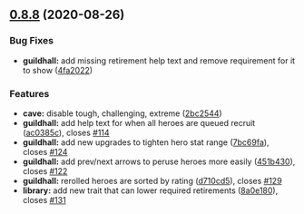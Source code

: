 ## [0.8.8](https://github.com/Rasterkhann/Rasterkhann/compare/v0.8.7...v0.8.8) (2020-08-26)


### Bug Fixes

* **guildhall:** add missing retirement help text and remove requirement for it to show ([4fa2022](https://github.com/Rasterkhann/Rasterkhann/commit/4fa2022545410f2c04954b252735f002883465d1))


### Features

* **cave:** disable tough, challenging, extreme ([2bc2544](https://github.com/Rasterkhann/Rasterkhann/commit/2bc254456d69b78606f68052317c66f51068f66b))
* **guildhall:** add help text for when all heroes are queued recruit ([ac0385c](https://github.com/Rasterkhann/Rasterkhann/commit/ac0385c14ee95893863ba44b311dd0471a088706)), closes [#114](https://github.com/Rasterkhann/Rasterkhann/issues/114)
* **guildhall:** add new upgrades to tighten hero stat range ([7bc69fa](https://github.com/Rasterkhann/Rasterkhann/commit/7bc69fa4e7efc5aca6f41fabc53299d4ff96b251)), closes [#124](https://github.com/Rasterkhann/Rasterkhann/issues/124)
* **guildhall:** add prev/next arrows to peruse heroes more easily ([451b430](https://github.com/Rasterkhann/Rasterkhann/commit/451b4307da0a92471d7c00215500095906b1cda4)), closes [#122](https://github.com/Rasterkhann/Rasterkhann/issues/122)
* **guildhall:** rerolled heroes are sorted by rating ([d710cd5](https://github.com/Rasterkhann/Rasterkhann/commit/d710cd56065ca5fef7a37711dfdec3d0b1193ad7)), closes [#129](https://github.com/Rasterkhann/Rasterkhann/issues/129)
* **library:** add new trait that can lower required retirements ([8a0e180](https://github.com/Rasterkhann/Rasterkhann/commit/8a0e1800b93031dd41095457750f9de939b19d66)), closes [#131](https://github.com/Rasterkhann/Rasterkhann/issues/131)



